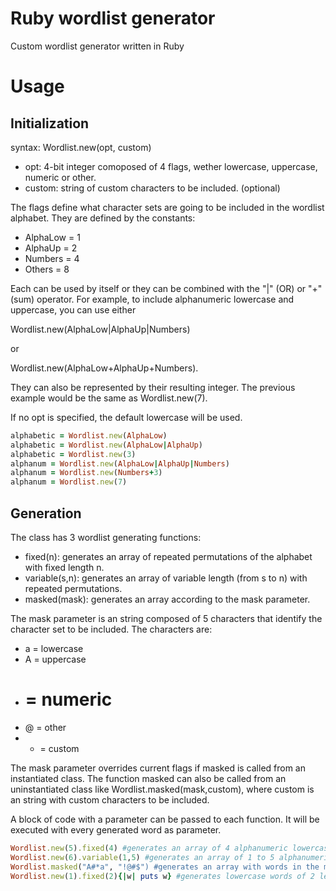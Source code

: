 # Ruby wordlist generator
Custom wordlist generator written in Ruby
# Usage
Initialization
--------------
syntax: Wordlist.new(opt, custom)

* opt: 4-bit integer comoposed of 4 flags, wether lowercase, uppercase, numeric or other.
* custom: string of custom characters to be included. (optional)

The flags define what character sets are going to be included in the wordlist alphabet. 
They are defined by the constants:
* AlphaLow = 1
* AlphaUp = 2
* Numbers = 4
* Others = 8

Each can be used by itself or they can be combined with the "|" (OR) or "+" (sum) operator. 
For example, to include alphanumeric lowercase and uppercase, you can use either

Wordlist.new(AlphaLow|AlphaUp|Numbers) 

or

Wordlist.new(AlphaLow+AlphaUp+Numbers).

They can also be represented by their resulting integer. The previous example would be the same as Wordlist.new(7).

If no opt is specified, the default lowercase will be used.

```ruby
alphabetic = Wordlist.new(AlphaLow)
alphabetic = Wordlist.new(AlphaLow|AlphaUp)
alphabetic = Wordlist.new(3)
alphanum = Wordlist.new(AlphaLow|AlphaUp|Numbers)
alphanum = Wordlist.new(Numbers+3)
alphanum = Wordlist.new(7)
```
Generation
----------
The class has 3 wordlist generating functions:

* fixed(n): generates an array of repeated permutations of the alphabet with fixed length n.
* variable(s,n): generates an array of variable length (from s to n) with repeated permutations.
* masked(mask): generates an array according to the mask parameter.

The mask parameter is an string composed of 5 characters that identify the character set to be included. 
The characters are:
* a = lowercase
* A = uppercase
* # = numeric
* @ = other
* * = custom

The mask parameter overrides current flags if masked is called from an instantiated class. The function masked can also be called from an uninstantiated class like Wordlist.masked(mask,custom), where custom is an string with custom characters to be included.

A block of code with a parameter can be passed to each function. It will be executed with every generated word as parameter.
```ruby
Wordlist.new(5).fixed(4) #generates an array of 4 alphanumeric lowercase characters
Wordlist.new(6).variable(1,5) #generates an array of 1 to 5 alphanumeric uppercase characters
Wordlist.masked("A#*a", "!@#$") #generates an array with words in the mask "A#*a", i.e. from "A0!a" to "Z9$z"
Wordlist.new(1).fixed(2){|w| puts w} #generates lowercase words of 2 letters and prints each on stdout 
```

